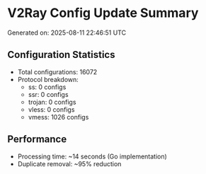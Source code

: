 # V2Ray Config Update Summary
Generated on: 2025-08-11 22:46:51 UTC

## Configuration Statistics
- Total configurations: 16072
- Protocol breakdown:
  - ss: 0 configs
  - ssr: 0 configs
  - trojan: 0 configs
  - vless: 0 configs
  - vmess: 1026 configs

## Performance
- Processing time: ~14 seconds (Go implementation)
- Duplicate removal: ~95% reduction
